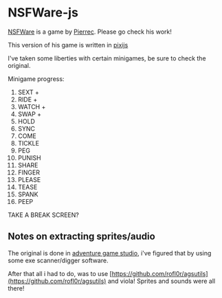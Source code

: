 # NSFWare-js

[NSFWare](https://pierrec.itch.io/nsfware) is a game by [Pierrec](https://pierrec.itch.io/). Please go check his work!

This version of his game is written in [pixijs](https://pixijs.com/)

I've taken some liberties with certain minigames, be sure to check the original.

Minigame progress:

1. SEXT +
2. RIDE +
3. WATCH + 
11. SWAP +
8. HOLD
4. SYNC
5. COME
6. TICKLE
7. PEG
9. PUNISH
10. SHARE
12. FINGER
13. PLEASE
14. TEASE
15. SPANK
16. PEEP 

TAKE A BREAK SCREEN?

## Notes on extracting sprites/audio

The original is done in [adventure game studio](https://www.adventuregamestudio.co.uk/), i've figured that by using some exe scanner/digger software.

After that all i had to do, was to use [https://github.com/rofl0r/agsutils](https://github.com/rofl0r/agsutils) and viola! Sprites and sounds were all there!